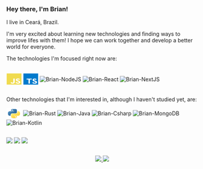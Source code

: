 ### Hey there, I'm Brian!

I live in Ceará, Brazil.

I'm very excited about learning new technologies and finding ways to improve lifes with them! I hope we can work together and develop a better world for everyone.

The technologies I'm focused right now are:
<div style="display: inline_block"><br>
  <img align="center" alt="Brian-Js" height="30" width="40" src="https://raw.githubusercontent.com/devicons/devicon/master/icons/javascript/javascript-plain.svg">
  <img align="center" alt="Brian-Ts" height="30" width="40" src="https://raw.githubusercontent.com/devicons/devicon/master/icons/typescript/typescript-plain.svg">
  <img align="center" alt="Brian-NodeJS" height="30" width="40" src="https://cdn.jsdelivr.net/gh/devicons/devicon/icons/nodejs/nodejs-plain-wordmark.svg">
  <img align="center" alt="Brian-React" height="30" width="40" src="https://cdn.jsdelivr.net/gh/devicons/devicon/icons/react/react-original.svg">
  <img align="center" alt="Brian-NextJS" height="30" width="40" src="https://cdn.jsdelivr.net/gh/devicons/devicon/icons/nextjs/nextjs-original.svg" />
</div>

##

Other technologies that I'm interested in, although I haven't studied yet, are:

<div>
  <img align="center" alt="Brian-Python" height="30" width="40" src="https://raw.githubusercontent.com/devicons/devicon/master/icons/python/python-original.svg">
  <img align="center" alt="Brian-Rust" height="30" width="40" src="https://cdn.jsdelivr.net/gh/devicons/devicon/icons/rust/rust-plain.svg">
  <img align="center" alt="Brian-Java" height="30" width="40" src="https://cdn.jsdelivr.net/gh/devicons/devicon/icons/java/java-original.svg">
  <img align="center" alt="Brian-Csharp" height="30" width="40" src="https://cdn.jsdelivr.net/gh/devicons/devicon/icons/csharp/csharp-original.svg" />      
  <img align="center" alt="Brian-MongoDB"  height="30" width="40" src="https://cdn.jsdelivr.net/gh/devicons/devicon/icons/mongodb/mongodb-original.svg" />
  <img align="center" alt="Brian-Kotlin"  height="30" width="40" src="https://cdn.jsdelivr.net/gh/devicons/devicon/icons/kotlin/kotlin-original.svg" />    
          
</div>

##

<div> 
  <a href="https://www.instagram.com/_brianvf/" target="_blank"><img src="https://img.shields.io/badge/-Instagram-%23E4405F?style=for-the-badge&logo=instagram&logoColor=white" target="_blank"></a>
  <a href = "mailto:brianvicthorandp@gmail.com"><img src="https://img.shields.io/badge/-Gmail-%23333?style=for-the-badge&logo=gmail&logoColor=white" target="_blank"></a>
  <a href="https://www.linkedin.com/in/brian-farias/" target="_blank"><img src="https://img.shields.io/badge/-LinkedIn-%230077B5?style=for-the-badge&logo=linkedin&logoColor=white" target="_blank"></a> 
 
 
</div>

##

<div align="center">
  <a href="https://github.com/brianvfarias">
  <img height="180em" src="https://github-readme-stats.vercel.app/api?username=brianvfarias&show_icons=true&theme=dracula&include_all_commits=true&count_private=true"/>
  <img height="180em" src="https://github-readme-stats.vercel.app/api/top-langs/?username=brianvfarias&layout=compact&langs_count=7&theme=dracula"/>
</div>
